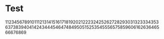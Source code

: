 # Test

1123456789101112131415161718192021222324252627282930313233343536373839404142434445464748495051525354555657585960616263646566676869